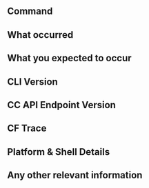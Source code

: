 <!-- High five for submitting a report! If you found an issue with the cf CLI, please visit the [releases page](https://github.com/cloudfoundry/cli/releases/) and confirm it's not fixed already in the latest release. To avoid additional back and forth, please include the following details as relevant. -->

## Command

<!-- e.g. `cf push myapp -i 2 --no-route` -->

## What occurred

<!-- Include the error and/or stack trace -->

## What you expected to occur

## CLI Version

<!-- e.g. 6.13.0-dfba612 (see `cf -v` output) -->

## CC API Endpoint Version

<!-- see `cf api` output
Note: As of January 2018, we no longer support API versions older than 2.69.0/3.4.0 (CF Release: 251 / CAPI Release: 1.15.0)
-->

## CF Trace

<!-- ...if issue relates to HTTP requests or strange behavior. Run the command with `-v` and paste or attach the trace output. -->

## Platform & Shell Details

<!-- e.g. Mac OS X 10.11 iTerm, Windows 8.1 64-bit with PowerShell, Ubuntu 14.04.3 64-bit with gnome-terminal -->

## Any other relevant information

<!-- e.g. details of an environment, cf CLI version, flag or value it does work with, DNS/network configuration, etc. -->
